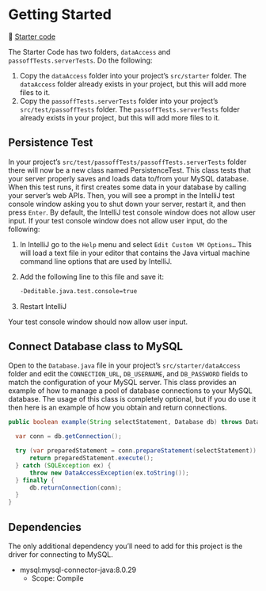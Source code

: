 # Getting Started

📁 [Starter code](starter-code)

The Starter Code has two folders, `dataAccess` and `passoffTests.serverTests`. Do the following:

1. Copy the `dataAccess` folder into your project’s `src/starter` folder. The `dataAccess` folder already exists in your project, but this will add more files to it.
1. Copy the `passoffTests.serverTests` folder into your project’s `src/test/passoffTests` folder. The `passoffTests.serverTests` folder already exists in your project, but this will add more files to it.

## Persistence Test

In your project’s `src/test/passoffTests/passoffTests.serverTests` folder there will now be a new class named PersistenceTest. This class tests that your server properly saves and loads data to/from your MySQL database. When this test runs, it first creates some data in your database by calling your server’s web APIs. Then, you will see a prompt in the IntelliJ test console window asking you to shut down your server, restart it, and then press `Enter`. By default, the IntelliJ test console window does not allow user input. If your test console window does not allow user input, do the following:

1. In IntelliJ go to the `Help` menu and select `Edit Custom VM Options…` This will load a text file in your editor that contains the Java virtual machine command line options that are used by IntelliJ.
2. Add the following line to this file and save it:

   ```sh
   -Deditable.java.test.console=true
   ```

3. Restart IntelliJ

Your test console window should now allow user input.

## Connect Database class to MySQL

Open to the `Database.java` file in your project’s `src/starter/dataAccess` folder and edit the `CONNECTION_URL`, `DB_USERNAME`, and `DB_PASSWORD` fields to match the configuration of your MySQL server. This class provides an example of how to manage a pool of database connections to your MySQL database. The usage of this class is completely optional, but if you do use it then here is an example of how you obtain and return connections.

```java
public boolean example(String selectStatement, Database db) throws DataAccessException{

  var conn = db.getConnection();

  try (var preparedStatement = conn.prepareStatement(selectStatement)) {
      return preparedStatement.execute();
  } catch (SQLException ex) {
      throw new DataAccessException(ex.toString());
  } finally {
      db.returnConnection(conn);
  }
}
```

## Dependencies

The only additional dependency you’ll need to add for this project is the driver for connecting to MySQL.

- mysql:mysql-connector-java:8.0.29
  - Scope: Compile
